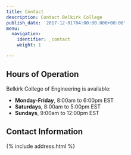 ```yaml
---
title: Contact
description: Contact Belkirk College
publish_date: '2017-12-01T04:00:00.000+00:00'
menu:
  navigation:
    identifier: _contact
    weight: 1

---
```

## Hours of Operation
Belkirk College of Engineering is available:

- **Monday-Friday**, 8:00am to 6:00pm EST
- **Saturdays**, 8:00am to 5:00pm EST
- **Sundays**, 9:00am to 12:00pm EST

## Contact Information
{% include address.html %}